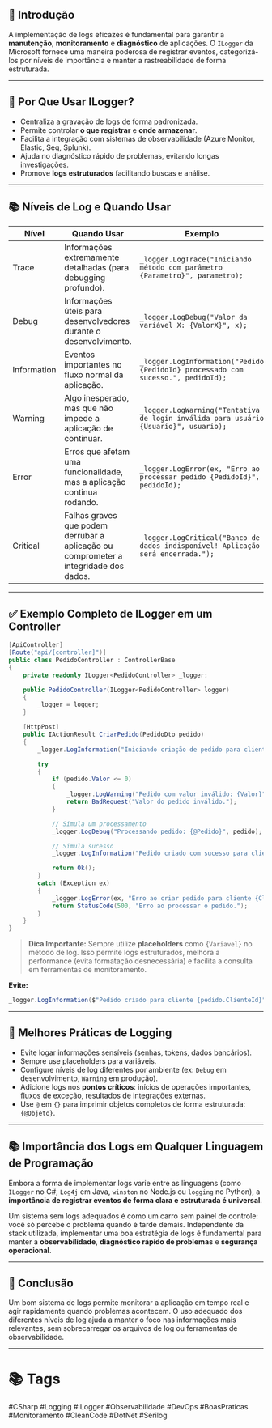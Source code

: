 ## 📖 **Introdução**

A implementação de logs eficazes é fundamental para garantir a **manutenção**, **monitoramento** e **diagnóstico** de aplicações. O `ILogger` da Microsoft fornece uma maneira poderosa de registrar eventos, categorizá-los por níveis de importância e manter a rastreabilidade de forma estruturada.

---
## 📖 **Por Que Usar ILogger?**

- Centraliza a gravação de logs de forma padronizada.
- Permite controlar **o que registrar** e **onde armazenar**.
- Facilita a integração com sistemas de observabilidade (Azure Monitor, Elastic, Seq, Splunk).
- Ajuda no diagnóstico rápido de problemas, evitando longas investigações.
- Promove **logs estruturados** facilitando buscas e análise.

---
## 📚 **Níveis de Log e Quando Usar**

|Nível|Quando Usar|Exemplo|
|---|---|---|
|Trace|Informações extremamente detalhadas (para debugging profundo).|`_logger.LogTrace("Iniciando método com parâmetro {Parametro}", parametro);`|
|Debug|Informações úteis para desenvolvedores durante o desenvolvimento.|`_logger.LogDebug("Valor da variável X: {ValorX}", x);`|
|Information|Eventos importantes no fluxo normal da aplicação.|`_logger.LogInformation("Pedido {PedidoId} processado com sucesso.", pedidoId);`|
|Warning|Algo inesperado, mas que não impede a aplicação de continuar.|`_logger.LogWarning("Tentativa de login inválida para usuário {Usuario}", usuario);`|
|Error|Erros que afetam uma funcionalidade, mas a aplicação continua rodando.|`_logger.LogError(ex, "Erro ao processar pedido {PedidoId}", pedidoId);`|
|Critical|Falhas graves que podem derrubar a aplicação ou comprometer a integridade dos dados.|`_logger.LogCritical("Banco de dados indisponível! Aplicação será encerrada.");`|

---
## ✅ **Exemplo Completo de ILogger em um Controller**

```csharp
[ApiController]
[Route("api/[controller]")]
public class PedidoController : ControllerBase
{
    private readonly ILogger<PedidoController> _logger;

    public PedidoController(ILogger<PedidoController> logger)
    {
        _logger = logger;
    }

    [HttpPost]
    public IActionResult CriarPedido(PedidoDto pedido)
    {
        _logger.LogInformation("Iniciando criação de pedido para cliente {ClienteId}", pedido.ClienteId);

        try
        {
            if (pedido.Valor <= 0)
            {
                _logger.LogWarning("Pedido com valor inválido: {Valor}", pedido.Valor);
                return BadRequest("Valor do pedido inválido.");
            }

            // Simula um processamento
            _logger.LogDebug("Processando pedido: {@Pedido}", pedido);

            // Simula sucesso
            _logger.LogInformation("Pedido criado com sucesso para cliente {ClienteId}", pedido.ClienteId);

            return Ok();
        }
        catch (Exception ex)
        {
            _logger.LogError(ex, "Erro ao criar pedido para cliente {ClienteId}", pedido.ClienteId);
            return StatusCode(500, "Erro ao processar o pedido.");
        }
    }
}
```

> **Dica Importante:** Sempre utilize **placeholders** como `{Variavel}` no método de log. Isso permite logs estruturados, melhora a performance (evita formatação desnecessária) e facilita a consulta em ferramentas de monitoramento.

**Evite:**

```csharp
_logger.LogInformation($"Pedido criado para cliente {pedido.ClienteId}"); // NÃO recomendado
```

---
## 📌 **Melhores Práticas de Logging**

- Evite logar informações sensíveis (senhas, tokens, dados bancários).
- Sempre use placeholders para variáveis.
- Configure níveis de log diferentes por ambiente (ex: `Debug` em desenvolvimento, `Warning` em produção).
- Adicione logs nos **pontos críticos**: inícios de operações importantes, fluxos de exceção, resultados de integrações externas.
- Use `@` em `{}` para imprimir objetos completos de forma estruturada: `{@Objeto}`.

---
## 📚 **Importância dos Logs em Qualquer Linguagem de Programação**

Embora a forma de implementar logs varie entre as linguagens (como `ILogger` no C#, `Log4j` em Java, `winston` no Node.js ou `logging` no Python), a **importância de registrar eventos de forma clara e estruturada é universal**.

Um sistema sem logs adequados é como um carro sem painel de controle: você só percebe o problema quando é tarde demais. Independente da stack utilizada, implementar uma boa estratégia de logs é fundamental para manter a **observabilidade**, **diagnóstico rápido de problemas** e **segurança operacional**.

---
## 🎯 **Conclusão**

Um bom sistema de logs permite monitorar a aplicação em tempo real e agir rapidamente quando problemas acontecem. O uso adequado dos diferentes níveis de log ajuda a manter o foco nas informações mais relevantes, sem sobrecarregar os arquivos de log ou ferramentas de observabilidade.

---
# 📚 **Tags**

#CSharp #Logging #ILogger #Observabilidade #DevOps #BoasPraticas #Monitoramento #CleanCode #DotNet #Serilog